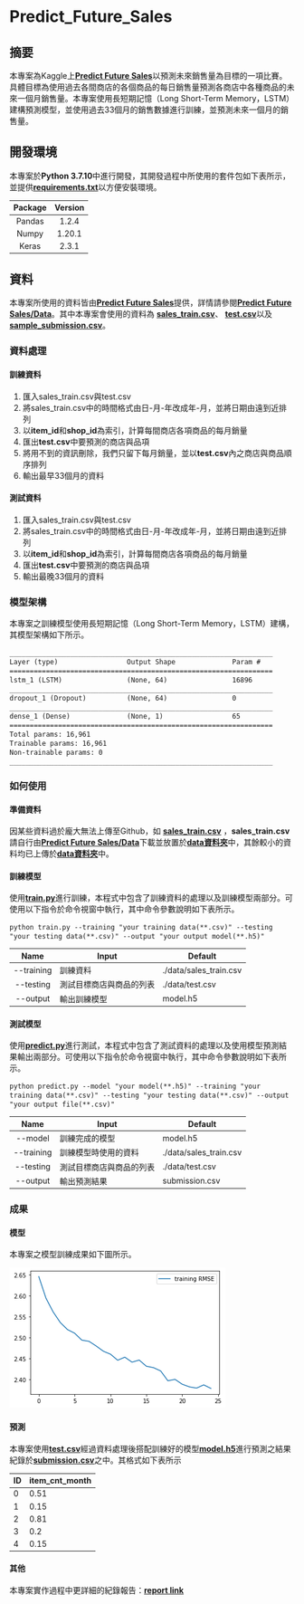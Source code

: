 # Predict_Future_Sales
## 摘要
本專案為Kaggle上[**Predict Future Sales**](https://www.kaggle.com/c/competitive-data-science-predict-future-sales/overview)以預測未來銷售量為目標的一項比賽。具體目標為使用過去各間商店的各個商品的每日銷售量預測各商店中各種商品的未來一個月銷售量。本專案使用長短期記憶（Long Short-Term Memory，LSTM）建構預測模型，並使用過去33個月的銷售數據進行訓練，並預測未來一個月的銷售量。    

## 開發環境
本專案於**Python 3.7.10**中進行開發，其開發過程中所使用的套件包如下表所示，並提供[**requirements.txt**](https://github.com/vf19961226/Predict_Future_Sales/blob/LSTM/requirements.txt)以方便安裝環境。

|Package|Version|
|:---:|:---:|
|Pandas|1.2.4
|Numpy|1.20.1
|Keras|2.3.1

## 資料
本專案所使用的資料皆由[**Predict Future Sales**](https://www.kaggle.com/c/competitive-data-science-predict-future-sales/overview)提供，詳情請參閱[**Predict Future Sales/Data**](https://www.kaggle.com/c/competitive-data-science-predict-future-sales/data)。其中本專案會使用的資料為
[**sales_train.csv**](https://storage.googleapis.com/kaggle-competitions-data/kaggle-v2/8587/868304/compressed/sales_train.csv.zip?GoogleAccessId=web-data@kaggle-161607.iam.gserviceaccount.com&Expires=1623915098&Signature=jalDxH2H1J4gF3eOGJKbwZrB9EakJszY6ebpg2DFe36eEBts0dxaxB6AYtLMb7IaNorjGO0fJgCp8%2Fdj0KCapWzHxSsidj4MU9nAvnHDTDkPrNeg490nEaMLIJDQCfdPQCUjJwHyMtu5eiil8kqKCtZRO1bNViSsSvAS9L%2BE4OOmTFSVHim3fyhGnOv%2FCS37ySnJjSq2fuWwJFfMig4aPljq0mYdAy6Sd03rhr5dptbFc8%2B9YOcxdUU4SLCl%2F8G4%2FVFBWymDa67GbJ7DkoLBoTpSA9jM6rSJ01yBz0850eX35C56BgW4utC%2FjSRDoYqFOejY5S1hhRgEZOH0mZ9e2A%3D%3D&response-content-disposition=attachment%3B+filename%3Dsales_train.csv.zip)、
[**test.csv**](https://storage.googleapis.com/kaggle-competitions-data/kaggle-v2/8587/868304/compressed/test.csv.zip?GoogleAccessId=web-data@kaggle-161607.iam.gserviceaccount.com&Expires=1623915260&Signature=b%2FXa%2FEBy3eK5SFJ1NIxIdzmXaleEWBrs0kGTfDnJiIkU1rHyuTQi2ltM7T4xBP%2FUtPyXNlRVSuz7asnvRjwjfEsuelDKKOiDew81%2BpU0Qs3lzPWNE3rU%2FXlT698IbuFgjIocRLlJKlT%2FXGz8061VieJso95369F1SqFlabMFV%2BMS6IzQjovm2OmpBHYHYHFGa5NXVq%2BnD0Fo5OUgxS2Nq8%2FVF4g%2B41NvHhANqlvTvd%2FcrPrRH40w5C%2B91pC6NHShP07XfLPdMnfy%2FL4YMFs79%2BSAdqVB6iZY%2BBKEY9q9tGnDSyQIlOqs0Q9d92QeORmFy%2FBDB5m%2F87DDpi1CLR67lQ%3D%3D&response-content-disposition=attachment%3B+filename%3Dtest.csv.zip)以及
[**sample_submission.csv**](https://storage.googleapis.com/kaggle-competitions-data/kaggle-v2/8587/868304/compressed/sample_submission.csv.zip?GoogleAccessId=web-data@kaggle-161607.iam.gserviceaccount.com&Expires=1623915300&Signature=reY%2BASGjgpMCVyd7zU99UZdJqXD5CrjIeyZ54fyLHnys3kS6e98tUDHKbozhl63jDnvkrX9ZjrUgawPMDyfgykf1Bf62mBZuObwwa1VnZfs205%2B8a8ASXup7lOGYU73dxxUepgjFmiW8vKDW8Ofw9Y30q%2F0zT1d0q10pLWcasIXRoo6uMAzA2tGgPy9eydkvEwSeproJ8oVYbPvPcJ8cLM3Xv1ozxgm4bdwcpHev7sHOq6qYNuz8iT5Bn31vrv9FtGVlrlm6azRR8iyGYkW3tXMgzr%2BSmxgUvg%2Bg1O3tPYjtSUGud4k5T%2By9gJJW%2FczjAnfXQQONyDgefGAEscebKA%3D%3D&response-content-disposition=attachment%3B+filename%3Dsample_submission.csv.zip)。

### 資料處理
#### 訓練資料
1. 匯入sales_train.csv與test.csv
2. 將sales_train.csv中的時間格式由日-月-年改成年-月，並將日期由遠到近排列
3. 以**item_id**和**shop_id**為索引，計算每間商店各項商品的每月銷量
4. 匯出**test.csv**中要預測的商店與品項
5. 將用不到的資訊刪除，我們只留下每月銷量，並以**test.csv**內之商店與商品順序排列
6. 輸出最早33個月的資料

#### 測試資料
1. 匯入sales_train.csv與test.csv
2. 將sales_train.csv中的時間格式由日-月-年改成年-月，並將日期由遠到近排列
3. 以**item_id**和**shop_id**為索引，計算每間商店各項商品的每月銷量
4. 匯出**test.csv**中要預測的商店與品項
5. 輸出最晚33個月的資料

### 模型架構
本專案之訓練模型使用長短期記憶（Long Short-Term Memory，LSTM）建構，其模型架構如下所示。

```
_________________________________________________________________    
Layer (type)                 Output Shape              Param #   
=================================================================
lstm_1 (LSTM)                (None, 64)                16896     
_________________________________________________________________
dropout_1 (Dropout)          (None, 64)                0         
_________________________________________________________________
dense_1 (Dense)              (None, 1)                 65        
=================================================================
Total params: 16,961
Trainable params: 16,961
Non-trainable params: 0
_________________________________________________________________
```

### 如何使用
#### 準備資料
因某些資料過於龐大無法上傳至Github，如
[**sales_train.csv**](https://storage.googleapis.com/kaggle-competitions-data/kaggle-v2/8587/868304/compressed/sales_train.csv.zip?GoogleAccessId=web-data@kaggle-161607.iam.gserviceaccount.com&Expires=1623915098&Signature=jalDxH2H1J4gF3eOGJKbwZrB9EakJszY6ebpg2DFe36eEBts0dxaxB6AYtLMb7IaNorjGO0fJgCp8%2Fdj0KCapWzHxSsidj4MU9nAvnHDTDkPrNeg490nEaMLIJDQCfdPQCUjJwHyMtu5eiil8kqKCtZRO1bNViSsSvAS9L%2BE4OOmTFSVHim3fyhGnOv%2FCS37ySnJjSq2fuWwJFfMig4aPljq0mYdAy6Sd03rhr5dptbFc8%2B9YOcxdUU4SLCl%2F8G4%2FVFBWymDa67GbJ7DkoLBoTpSA9jM6rSJ01yBz0850eX35C56BgW4utC%2FjSRDoYqFOejY5S1hhRgEZOH0mZ9e2A%3D%3D&response-content-disposition=attachment%3B+filename%3Dsales_train.csv.zip)
，**sales_train.csv**請自行由[**Predict Future Sales/Data**](https://www.kaggle.com/c/competitive-data-science-predict-future-sales/data)下載並放置於[**data資料夾**](https://github.com/vf19961226/Predict_Future_Sales/tree/LSTM/data)中，其餘較小的資料均已上傳於[**data資料夾**](https://github.com/vf19961226/Predict_Future_Sales/tree/LSTM/data)中。

#### 訓練模型
使用[**train.py**](https://github.com/vf19961226/Predict_Future_Sales/blob/LSTM/train.py)進行訓練，本程式中包含了訓練資料的處理以及訓練模型兩部分。可使用以下指令於命令視窗中執行，其中命令參數說明如下表所示。

    python train.py --training "your training data(**.csv)" --testing "your testing data(**.csv)" --output "your output model(**.h5)"

|Name|Input|Default
|:---:|---|---
|--training|訓練資料|./data/sales_train.csv
|--testing|測試目標商店與商品的列表|./data/test.csv
|--output|輸出訓練模型|model.h5

#### 測試模型
使用[**predict.py**](https://github.com/vf19961226/Predict_Future_Sales/blob/LSTM/predict.py)進行測試，本程式中包含了測試資料的處理以及使用模型預測結果輸出兩部分。可使用以下指令於命令視窗中執行，其中命令參數說明如下表所示。

    python predict.py --model "your model(**.h5)" --training "your training data(**.csv)" --testing "your testing data(**.csv)" --output "your output file(**.csv)"
    
|Name|Input|Default
|:---:|---|---
|--model|訓練完成的模型|model.h5
|--training|訓練模型時使用的資料|./data/sales_train.csv
|--testing|測試目標商店與商品的列表|./data/test.csv
|--output|輸出預測結果|submission.csv

### 成果
#### 模型
本專案之模型訓練成果如下圖所示。

![](https://github.com/vf19961226/Predict_Future_Sales/blob/LSTM/figure/training_RMSE.png)

#### 預測
本專案使用[**test.csv**](https://github.com/vf19961226/Predict_Future_Sales/blob/LSTM/data/test.csv)經過資料處理後搭配訓練好的模型[**model.h5**](https://github.com/vf19961226/Predict_Future_Sales/blob/LSTM/model.h5)進行預測之結果紀錄於[**submission.csv**](https://github.com/vf19961226/Predict_Future_Sales/blob/LSTM/submission.csv)之中。其格式如下表所示

|ID|item_cnt_month|
|:---|:---|
|0|0.51
|1|0.15
|2|0.81
|3|0.2
|4|0.15

#### 其他
本專案實作過程中更詳細的紀錄報告：[**report link**](https://drive.google.com/file/d/19wlMrm2g45XHDYG_-uvlOyclCMO3wWMY/view?usp=sharing)
